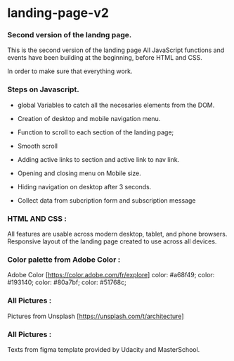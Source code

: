 # landing-page-v2

### Second version of the landng page.

This is the second version of the landing page
All JavaScript functions and events have been building at the beginning, before HTML and CSS.

In order to make sure that everything work.

### Steps on Javascript.

- global Variables to catch all the necesaries elements from the DOM.

- Creation of desktop and mobile navigation menu.
- Function to scroll to each section of the landing page;
- Smooth scroll
- Adding active links to section and active link to nav link.
- Opening and closing menu on Mobile size.
- Hiding navigation on desktop after 3 seconds.
- Collect data from subcription form and subscription message

### HTML AND CSS :

All features are usable across modern desktop, tablet, and phone browsers.
Responsive layout of the landing page created to use across all devices.

### Color palette from Adobe Color :

Adobe Color [https://color.adobe.com/fr/explore]
color: #a68f49;
color: #193140;
color: #80a7bf;
color: #51768c;

### All Pictures :

Pictures from Unsplash [https://unsplash.com/t/architecture]

### All Pictures :

Texts from figma template provided by Udacity and MasterSchool.

